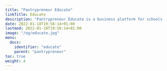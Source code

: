 ```yaml
---
title: "Pantrypreneur Educate"
linkTitle: Educate
description: "Pantrypreneur Educate is a business platform for schools and teaching organizations"
date: 2022-01-18T19:58:14+01:00
lastmod: 2022-01-18T19:58:14+01:00
image: "/og/educate.jpg"
menu:
  docs:
    identifier: "educate"
    parent: "pantrypreneur"
toc: true
weight: 4
---
```


